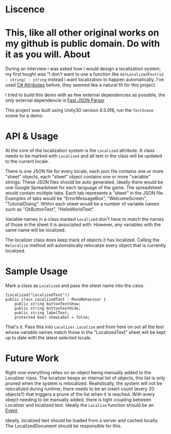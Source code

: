 Liscence
========
This, like all other original works on my github is public domain. Do with it as you will.
About
=====
During an interview i was asked how i would design a localization system, my first tought was "I don't want to use a function like ```GetLocalizedText(id : string) : string``` instead i want localization to happen automatically. I've used [C# Attributes](http://msdn.microsoft.com/en-us/library/aa288454(v=vs.71).aspx) before, they seemed like a natural fit for this project.

I tried to build this demo with as few external dependencies as possible, the only external dependencie is [Fast JSON Parser](https://github.com/ysharplanguage/FastJsonParser)

This project was built using Unity3D version 4.5.0f6, run the ```TestScene``` scene for a demo.

API & Usage
===========
At the core of the localization system is the ```Localized``` attribute. A class needs to be marked with ```Localized``` and all text in the class will be updated to the current locale.

There is one JSON file for every locale, each json file contains one or more "sheet" objects, each "sheet" object contains one or more "variable" strings. These JSON files should be auto generated, ideally there would be one Google Spreadsheet for each language of the game. The spreadsheet would contain multiple tabs. Each tab represents a "sheet" in the JSON file. Examples of tabs would be "ErrorMessageBox", "WelcomeScreen", "TutorialDialog". Within each sheet would be a number of variable names such as "OkButtonText", "HelloWorldText". 

Variable names in a class marked ```Localized``` don't have to match the names of those in the sheet it is associated with. However, any variables with the same name will be localized.

The localizer class does keep track of objects it has localized. Calling the ```Relocalize``` method will automatically relocalize every object that is currently localized.

Sample Usage
============
Mark a class as ```Localized``` and pass the sheet name into the calss.
```
[Localized("LocalizedText")]
public class LocalizedText : MonoBehaviour {
	public string buttonTextShow;
	public string buttonTextHide;
	public string labelText;
	protected bool showLabel = false;
```
That's it. Pass this into ```Localizer.Localize``` and from here on out all the text whose variable names match those in the "LocalizedText" sheet will be kept up to date with the latest selected locale.

Future Work
===========
Right now everything relies on an object being manually added to the Localizer class. The localizer keeps an internal list of objects, this list is only pruned when the system is relocalized. Realistically, the system will not be relocalized during runtime, there needs to be an insert count (every 20 objects?) that triggers a prune of the list when it is reached.
With every obejct needing to be manually added, there is tight coupling between Localizer and localized text. Ideally the ```Localize``` function should be an [Event](https://gist.github.com/gszauer/6554489).

Ideally, localized text should be loaded from a server and cached locally. The LocalizedDocument should be responsible for this.
